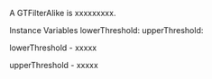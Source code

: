 A GTFilterAlike is xxxxxxxxx.Instance Variables	lowerThreshold:		<Object>	upperThreshold:		<Object>lowerThreshold	- xxxxxupperThreshold	- xxxxx
